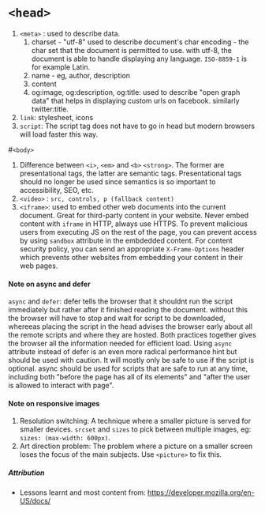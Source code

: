 # `<head>`

1. `<meta>` : used to describe data. 
    1. charset - "utf-8" used to describe document's char encoding - the char set that the document is permitted to use. with utf-8, the document is able to handle displaying any language. `ISO-8859-1` is for example Latin.
    2. name - eg, author, description
    3. content
    4. og:image, og:description, og:title: used to describe "open graph data" that helps in displaying custom urls on facebook. similarly twitter:title. 
 1. `link`: stylesheet, icons
 2. `script`: The script tag does not have to go in head but modern browsers will load faster this way. 


#`<body>`
1. Difference between `<i>`, `<em>` and `<b>` `<strong>`. The former are presentational tags, the latter are semantic tags. Presentational tags should no longer be used since semantics is so important to accessibility, SEO, etc. 
2. `<video>` : `src, controls, p (fallback content)`
3. `<iframe>`: used to embed other web documents into the current document. Great for third-party content in your website. Never embed content with `iframe` in HTTP, always use HTTPS. To prevent malicious users from executing JS on the rest of the page, you can prevent access by using `sandbox` attribute in the embdedded content. For content security policy, you can send an appropriate `X-Frame-Options` header which prevents other websites from embedding your content in their web pages. 


#### Note on async and defer
`async` and `defer`: defer tells the browser that it shouldnt run the script immediately but rather after it finished reading the document. without this the browser will have to stop and wait for script to be downloaded, whereeas placing the script in the head advises the browser early about all the remote scripts and where they are hosted. Both practices together gives the browser all the information needed for efficient load. 
Using `async` attribute instead of defer is an even more radical performance hint but should be used with caution. It will mostly only be safe to use if the script is optional. async should be used for scripts that are safe to run at any time, including both "before the page has all of its elements" and "after the user is allowed to interact with page". 


#### Note on responsive images
1. Resolution switching: A technique where a smaller picture is served for smaller devices. `srcset` and `sizes` to pick between multiple images, eg: `sizes: (max-width: 600px)`. 
2. Art direction problem: The problem where a picture on a smaller screen loses the focus of the main subjects. Use `<picture>` to fix this. 


##### Attribution
* Lessons learnt and most content from: 
https://developer.mozilla.org/en-US/docs/


